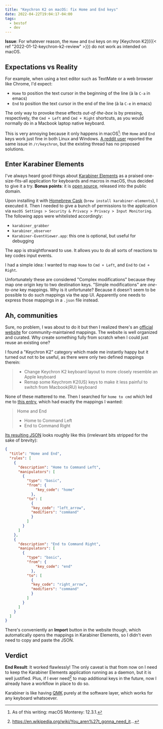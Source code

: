 ```yaml
---
title: "Keychron K2 on macOS: fix Home and End keys"
date: 2022-04-22T19:04:17-04:00
tags:
  - bestof
  - dev
---
```


**Issue**: For whatever reason, the `Home` and `End` keys on my [Keychron K2]({{< ref "2022-01-12-keychron-k2-review" >}}) do not work as intended on macOS.


## Expectations vs Reality

For example, when using a text editor such as TextMate or a web browser like Chrome, I'd expect:

- `Home` to position the text cursor in the beginning of the line (à la `C-a` in emacs)
- `End` to position the text cursor in the end of the line (à la `C-e` in emacs)

The only way to provoke these effects _out-of-the-box_ is by pressing, respectively, the `Cmd + Left` and `Cmd + Right` shortcuts, as you would normally do in a Macbook laptop native keyboard.

This is very annoying because it only happens in macOS[^1]: the `Home` and `End` keys work just fine in both Linux and Windows. [A reddit user](https://www.reddit.com/r/Keychron/comments/ooice5/home_and_end_keys_not_working_on_monterrey/) reported the same issue in `/r/keychron`, but the existing thread has no proposed solutions.

## Enter Karabiner Elements

I've always heard good things about [Karabiner Elements](http://karabiner-elements.pqrs.org) as a praised one-size-fits-all application for keyboards and macros in macOS, thus decided to give it a try. **Bonus points**: it is [open source](https://github.com/pqrs-org/Karabiner-Elements), released into the public domain.

Upon installing it with [Homebrew Cask](https://formulae.brew.sh/cask/karabiner-elements) (`brew install karabiner-elements`), I executed it. Then I needed to give a bunch of permissions to the application via `macOS Settings > Security & Privacy > Privacy > Input Monitoring`. The following apps were whitelisted accordingly:

- `karabiner_grabber`
- `karabiner_observer`
- `Karabiner-EventViewer.app`: this one is optional, but useful for debugging

The app is straightforward to use. It allows you to do all sorts of reactions to key codes input events.

I had a simple idea: I wanted to map `Home` to `Cmd + Left`, and `End` to `Cmd + Right`.

Unfortunately these are considered "Complex modifications" because they map one origin key to two destination keys. "Simple modifications" are _one-to-one_ key mappings. Why is it unfortunate? Because it doesn't seem to be possible to do such mappings via the app UI. Apparently one needs to express those mappings in a `.json` file instead.

## Ah, communities

Sure, no problem, I was about to do it but then I realized there's an [official website](https://ke-complex-modifications.pqrs.org) for community-maintained mappings. The website is well organized and curated. Why create something fully from scratch when I could just reuse an existing one?

I found a "Keychron K2" category which made me instantly happy but it turned out not to be useful, as there were only two defined mappings therein:

> - Change Keychron K2 keyboard layout to more closely resemble an Apple keyboard
> - Remap some Keychrom K2(US) keys to make it less painful to switch from Macbook(RU) keyboard

None of these mattered to me. Then I searched for `home to cmd` which led me to [this entry](https://ke-complex-modifications.pqrs.org/#HomeEnd), which had exactly the mappings I wanted:

> Home and End
>
> - Home to Command Left
> - End to Command Right

[Its resulting JSON](https://ke-complex-modifications.pqrs.org/json/HomeEnd.json) looks roughly like this (irrelevant bits stripped for the sake of brevity):

```json
{
  "title": "Home and End",
  "rules": [
    {
      "description": "Home to Command Left",
      "manipulators": [
        {
          "type": "basic",
          "from": {
              "key_code": "home"
            },
          "to": [
            {
            "key_code": "left_arrow",
            "modifiers": "command"
            }
          ]
        }
      ]
    },
    {
      "description": "End to Command Right",
      "manipulators": [
        {
          "type": "basic",
          "from": {
              "key_code": "end"
            },
          "to": [
            {
            "key_code": "right_arrow",
            "modifiers": "command"
            }
          ]
        }
      ]
    }
  ]
}
```

There's conveniently an **Import** button in the website though, which automatically opens the mappings in Karabiner Elements, so I didn't even need to copy and paste the JSON.

## Verdict

**End Result**: It worked flawlessly! The only caveat is that from now on I need to keep the Karabiner Elements application running as a daemon, but it is well justified. Plus, if I ever need[^2] to map additional keys in the future, now I already have a workflow in place to do so.

Karabiner is like having [QMK](https://qmk.fm) purely at the software layer, which works for any keyboard whatsoever.


[^1]: As of this writing: macOS Monterey: 12.3.1.
[^2]: https://en.wikipedia.org/wiki/You_aren%27t_gonna_need_it...
